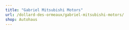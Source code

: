 ```yaml
---
title: "Gabriel Mitsubishi Motors"
url: /dollard-des-ormeaux/gabriel-mitsubishi-motors/
shop: Autohaus
---
```

